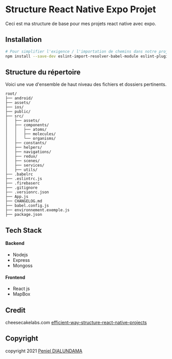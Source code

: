# **Structure React Native Expo Projet**

Ceci est ma structure de base pour mes projets react native avec expo.

## **Installation**

```bash
# Pour simplifier l'exigence / l'importation de chemins dans notre projet, nous devons configurer des alias de répertoire. Alors il faut installer les packages suivants:
npm install --save-dev eslint-import-resolver-babel-module eslint-plugin-import babel-plugin-module-resolver

```

## Structure du répertoire
Voici une vue d'ensemble de haut niveau des fichiers et dossiers pertinents.
```
root/
├── android/
├── assets/
├── ios/
├── public/
├── src/
│   ├── assets/
│   ├── components/
│   │   ├── atoms/
│   │   ├── molecules/
│   │   └── organisms/
│   ├── constants/
│   ├── helpers/
│   ├── navigations/
│   ├── redux/
│   ├── scenes/
│   ├── services/
│   ├── utils/
├── .babelrc
├── .eslintrc.js
├── .firebaserc
├── .gitignore
├── .versionrc.json
├── App.js
├── CHANGELOG.md
├── babel.config.js
├── environnement.exemple.js
├── package.json
```

## **Tech Stack**
#### Backend
- Nodejs
- Express
- Mongoss

#### Frontend
- React js
- MapBox
## **Credit**
cheesecakelabs.com [efficient-way-structure-react-native-projects](https://cheesecakelabs.com/blog/efficient-way-structure-react-native-projects/)

## **Copyright**
copyright 2021 [Peniel DIALUNDAMA](https://penieldialu.carrd.co/)
